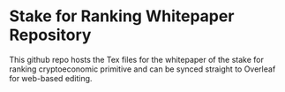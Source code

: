 # Stake for Ranking Whitepaper Repository

This github repo hosts the Tex files for the whitepaper of the stake for ranking cryptoeconomic primitive and can be synced straight to Overleaf for web-based editing. 